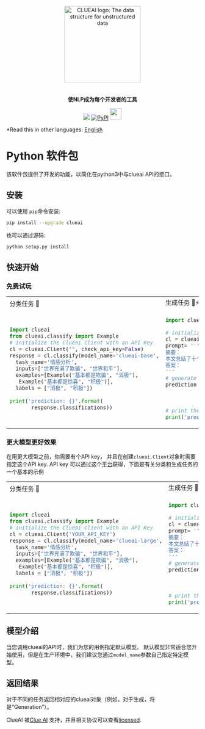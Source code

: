 
<p align="center">
<br>
<br>
<br>
<img src="https://www.modelfun.cn/assets/logo.57d43a51.png" alt="CLUEAI logo: The data structure for unstructured data" width="200px">
<br>
<br>
<br>
<b>使NLP成为每个开发者的工具</b>
</p>


<p align=center>
<a href=""> <img src="https://img.shields.io/badge/language-python3.6+-brightgreen.svg?style=plastic"></a>
<a href="https://pypi.org/project/clueai/"><img alt="PyPI" src="https://img.shields.io/pypi/v/clueai?label=PyPI&logo=pypi&logoColor=white&style=flat-square"></a>
<a href="https://clueai.cn"><img src="https://www.modelfun.cn/assets/logo.57d43a51.png" width="30px"></a>

</p>

*Read this in other languages: [English](README_en.md)

# Python 软件包

该软件包提供了开发的功能，以简化在python3中与clueai API的接口。

## 安装

可以使用 `pip`命令安装:

```bash
pip install --upgrade clueai
```

也可以通过源码:

```bash
python setup.py install
```
## 快速开始

### 免费试玩


<table>
<tr>
<td> 分类任务 🔐 </td>
<td> 生成任务 🔐⚡⚡ </td>
</tr>
<tr>
<td>

```python
import clueai
from clueai.classify import Example
# initialize the Clueai Client with an API Key
cl = clueai.Client("", check_api_key=False)
response = cl.classify(model_name='clueai-base',
  task_name='情感分析',
  inputs=["世界充满了欺骗", "世界和平"],
  examples=[Example("基本都是欺骗", "消极"),
   Example("基本都是惊喜", "积极")],
  labels = ["消极", "积极"])
  
print('prediction: {}'.format(
       response.classifications))
```
</td>
<td>

```python
import clueai

# initialize the Clueai Client with an API Key
cl = clueai.Client("", check_api_key=False)
prompt= '''
摘要：
本文总结了十个可穿戴产品的设计原则，而这些原则，同样也是笔者认为是这个行业最吸引人的地方：1.为人们解决重复性问题；2.从人开始，而不是从机器开始；3.要引起注意，但不要刻意；4.提升用户能力，而不是取代人
答案：
'''
# generate a prediction for a prompt 
prediction = cl.generate(
            model_name='clueai-base',
            prompt=prompt)
            
# print the predicted text          
print('prediction: {}'.format(prediction.generations[0].text))
```
</td>
</tr>
</table>

### 更大模型更好效果

在用更大模型之前，你需要有个API key， 并且在创建`clueai.Client`对象时需要指定这个API key. API key 可以通过这个[平台](https://www.clueai.cn/)获得，下面是有关分类和生成任务的一个基本的示例


<table>
<tr>
<td> 分类任务 🔐 </td>
<td> 生成任务 🔐⚡⚡ </td>
</tr>
<tr>
<td>

```python
import clueai
from clueai.classify import Example
# initialize the Clueai Client with an API Key
cl = clueai.Client('YOUR_API_KEY')
response = cl.classify(model_name='clueai-large',
  task_name='情感分析',
  inputs=["世界充满了欺骗", "世界和平"],
  examples=[Example("基本都是欺骗", "消极"),
   Example("基本都是惊喜", "积极")],
  labels = ["消极", "积极"])
  
print('prediction: {}'.format(
       response.classifications))
```
</td>
<td>

```python
import clueai

# initialize the Clueai Client with an API Key
cl = clueai.Client('YOUR_API_KEY')
prompt= '''
摘要：
本文总结了十个可穿戴产品的设计原则，而这些原则，同样也是笔者认为是这个行业最吸引人的地方：1.为人们解决重复性问题；2.从人开始，而不是从机器开始；3.要引起注意，但不要刻意；4.提升用户能力，而不是取代人
答案：
'''
# generate a prediction for a prompt 
prediction = cl.generate(
            model_name='clueai-large',
            prompt=prompt)
            
# print the predicted text          
print('prediction: {}'.format(prediction.generations[0].text))
```
</td>
</tr>
</table>


## 模型介绍

当您调用clueai的API时，我们为您的用例指定默认模型。 默认模型非常适合您开始使用，但是在生产环境中，我们建议您通过`model_name`参数自己指定特定模型。

## 返回结果

对于不同的任务返回相对应的clueai对象（例如，对于生成，将是“Generation”）。 

ClueAI 被[Clue AI](https://clueai.cn) 支持，并且相关协议可以查看[licensed](./LICENSE).
